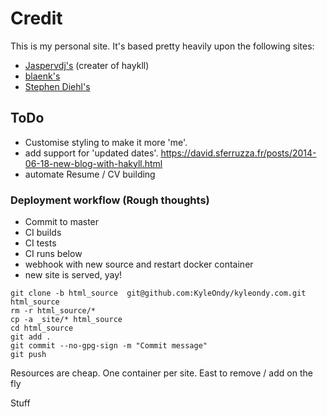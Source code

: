# Credit #

This is my personal site.
It's based pretty heavily upon the following sites:
* [Jaspervdj's](https://github.com/jaspervdj/jaspervdj) (creater of haykll)
* [blaenk's](https://github.com/blaenk/blaenk.github.io)
* [Stephen Diehl's](http://www.stephendiehl.com/)

## ToDo ##
- Customise styling to make it more 'me'.
- add support for 'updated dates'. <https://david.sferruzza.fr/posts/2014-06-18-new-blog-with-hakyll.html>
- automate Resume / CV building

### Deployment workflow (Rough thoughts)

- Commit to master
- CI builds
- CI tests
- CI runs below
- webhook with new source and restart docker container
- new site is served, yay!

~~~{.bash}
git clone -b html_source  git@github.com:KyleOndy/kyleondy.com.git html_source
rm -r html_source/*
cp -a _site/* html_source
cd html_source
git add .
git commit --no-gpg-sign -m "Commit message"
git push
~~~

Resources are cheap. One container per site. East to remove / add on the fly

Stuff
